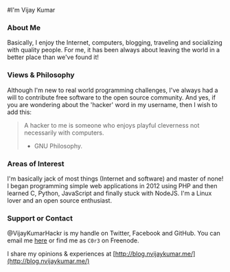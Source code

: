 #I'm Vijay Kumar

### About Me
Basically, I enjoy the Internet, computers, blogging, traveling and socializing with quality people. For me, it has been always about leaving the world in a better place than we've found it!

### Views & Philosophy
Although I'm new to real world programming challenges, I've always had a will to contribute free software to the open source community. And yes, if you are wondering about the 'hacker' word in my username, then I wish to add this:

> A hacker to me is someone who enjoys playful cleverness not necessarily with computers.
> - GNU Philosophy.

### Areas of Interest
I'm basically jack of most things (Internet and software) and master of none! I began programming simple web applications in 2012 using PHP and then learned C, Python, JavaScript and finally stuck with NodeJS. I'm a Linux lover and an open source enthusiast.

### Support or Contact
@VijayKumarHackr is my handle on Twitter, Facebook and GitHub. You can email me [here](mailto:nvijaykumar2012@gmail.com) or find me as `C0r3` on Freenode.

I share my opinions & experiences at [http://blog.nvijaykumar.me/](http://blog.nvijaykumar.me/)
